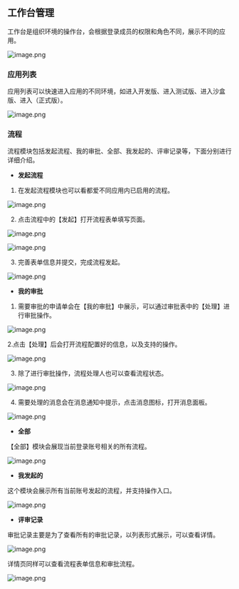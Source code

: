 ## 工作台管理

工作台是组织环境的操作台，会根据登录成员的权限和角色不同，展示不同的应用。

![image.png](https://bce.bdstatic.com/doc/bce-doc/ISUDA/image_4432bd4.png)

### 应用列表

应用列表可以快速进入应用的不同环境，如进入开发版、进入测试版、进入沙盒版、进入（正式版）。

![image.png](https://bce.bdstatic.com/doc/bce-doc/ISUDA/image_6c5ed47.png)

### 流程

流程模块包括发起流程、我的审批、全部、我发起的、评审记录等，下面分别进行详细介绍。

- **发起流程**

1. 在发起流程模块也可以看都爱不同应用内已启用的流程。

![image.png](https://bce.bdstatic.com/doc/bce-doc/ISUDA/image_3479871.png)

2. 点击流程中的【发起】打开流程表单填写页面。

![image.png](https://bce.bdstatic.com/doc/bce-doc/ISUDA/image_867c0c9.png)

![image.png](https://bce.bdstatic.com/doc/bce-doc/ISUDA/image_cba0046.png)

3. 完善表单信息并提交，完成流程发起。

![image.png](https://bce.bdstatic.com/doc/bce-doc/ISUDA/image_2a35857.png)

- **我的审批**

1. 需要审批的申请单会在【我的审批】中展示，可以通过审批表中的【处理】进行审批操作。

![image.png](https://bce.bdstatic.com/doc/bce-doc/ISUDA/image_b4f1a1b.png)

2.点击【处理】后会打开流程配置好的信息，以及支持的操作。

![image.png](https://bce.bdstatic.com/doc/bce-doc/ISUDA/image_a08b92c.png)

3. 除了进行审批操作，流程处理人也可以查看流程状态。

![image.png](https://bce.bdstatic.com/doc/bce-doc/ISUDA/image_7269170.png)

4. 需要处理的消息会在消息通知中提示，点击消息图标，打开消息面板。

![image.png](https://bce.bdstatic.com/doc/bce-doc/ISUDA/image_145f386.png)

- **全部**

【全部】模块会展现当前登录账号相关的所有流程。

![image.png](https://bce.bdstatic.com/doc/bce-doc/ISUDA/image_ffa1cc9.png)

- **我发起的**

这个模块会展示所有当前账号发起的流程，并支持操作入口。

![image.png](https://bce.bdstatic.com/doc/bce-doc/ISUDA/image_0cba36e.png)

- **评审记录**

审批记录主要是为了查看所有的审批记录，以列表形式展示，可以查看详情。

![image.png](https://bce.bdstatic.com/doc/bce-doc/ISUDA/image_59d9c02.png)

详情页同样可以查看流程表单信息和审批流程。

![image.png](https://bce.bdstatic.com/doc/bce-doc/ISUDA/image_6e5c850.png)
